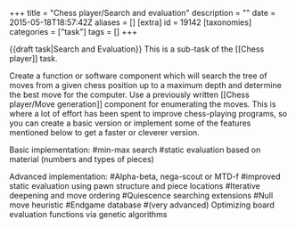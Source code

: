 +++
title = "Chess player/Search and evaluation"
description = ""
date = 2015-05-18T18:57:42Z
aliases = []
[extra]
id = 19142
[taxonomies]
categories = ["task"]
tags = []
+++

{{draft task|Search and Evaluation}} This is a sub-task of the [[Chess player]] task. 

Create a function or software component which will search the tree of moves from a given chess position up to a maximum depth and determine the best move for the computer. Use a previously written [[Chess player/Move generation]] component for enumerating the moves. This is where a lot of effort has been spent to improve chess-playing programs, so you can create a basic version or implement some of the features mentioned below to get a faster or cleverer version.

Basic implementation:
#min-max search
#static evaluation based on material (numbers and types of pieces)

Advanced implementation:
#Alpha-beta, nega-scout or MTD-f 
#improved static evaluation using pawn structure and piece locations
#Iterative deepening and move ordering
#Quiescence searching extensions
#Null move heuristic
#Endgame database
#(very advanced) Optimizing board evaluation functions via genetic algorithms

